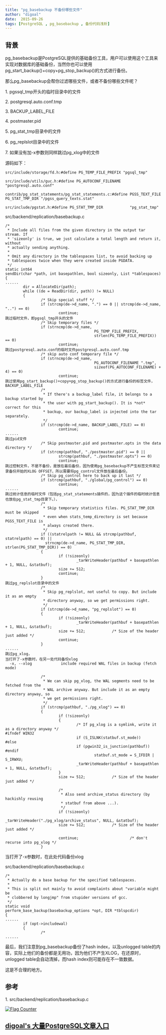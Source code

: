 ```yaml
---
title: "pg_basebackup 不备份哪些文件"
author: "digoal"
date:  2015-09-26
tags: [PostgreSQL , pg_basebackup , 备份代码浅析]
---
```

## 背景                                                               
pg_basebackup是PostgreSQL提供的基础备份工具，用户可以使用这个工具来实现对数据库的基础备份，当然你也可以使用pg_start_backup()+copy+pg_stop_backup()的方式进行备份。  
  
那么pg_basebackup会帮你过滤哪些文件，或者不备份哪些文件呢？  
  
1\. pgssql_tmp开头的临时目录中的文件  
  
2\. postgresql.auto.conf.tmp  
  
3\. BACKUP_LABEL_FILE  
  
4\. postmaster.pid  
  
5\. pg_stat_tmp目录中的文件  
  
6\. pg_replslot目录中的文件  
  
7\. 如果没有加-x参数则同样跳过pg_xlog中的文件  
  
源码如下：  
  
```  
src/include/storage/fd.h:#define PG_TEMP_FILE_PREFIX "pgsql_tmp"  
  
src/include/utils/guc.h:#define PG_AUTOCONF_FILENAME            "postgresql.auto.conf"  
  
contrib/pg_stat_statements/pg_stat_statements.c:#define PGSS_TEXT_FILE  PG_STAT_TMP_DIR "/pgss_query_texts.stat"  
  
src/include/pgstat.h:#define PG_STAT_TMP_DIR            "pg_stat_tmp"  
```  
  
src/backend/replication/basebackup.c  
  
```  
/*  
 * Include all files from the given directory in the output tar stream. If  
 * 'sizeonly' is true, we just calculate a total length and return it, without  
 * actually sending anything.  
 *  
 * Omit any directory in the tablespaces list, to avoid backing up  
 * tablespaces twice when they were created inside PGDATA.  
 */  
static int64  
sendDir(char *path, int basepathlen, bool sizeonly, List *tablespaces)  
{  
......  
        dir = AllocateDir(path);  
        while ((de = ReadDir(dir, path)) != NULL)  
        {  
                /* Skip special stuff */  
                if (strcmp(de->d_name, ".") == 0 || strcmp(de->d_name, "..") == 0)  
                        continue;  
跳过临时文件，即pgsql_tmp开头的文件  
                /* Skip temporary files */  
                if (strncmp(de->d_name,  
                                        PG_TEMP_FILE_PREFIX,  
                                        strlen(PG_TEMP_FILE_PREFIX)) == 0)  
                        continue;  
跳过postgresql.auto.conf的临时文件postgresql.auto.conf.tmp  
                /* skip auto conf temporary file */  
                if (strncmp(de->d_name,  
                                        PG_AUTOCONF_FILENAME ".tmp",  
                                        sizeof(PG_AUTOCONF_FILENAME) + 4) == 0)  
                        continue;  
跳过使用pg_start_backup()+copy+pg_stop_backup()的方式进行备份的标签文件，BACKUP_LABEL_FILE  
                /*  
                 * If there's a backup_label file, it belongs to a backup started by  
                 * the user with pg_start_backup(). It is *not* correct for this  
                 * backup, our backup_label is injected into the tar separately.  
                 */  
                if (strcmp(de->d_name, BACKUP_LABEL_FILE) == 0)  
                        continue;  
......  
跳过pid文件  
                /* Skip postmaster.pid and postmaster.opts in the data directory */  
                if (strcmp(pathbuf, "./postmaster.pid") == 0 ||  
                        strcmp(pathbuf, "./postmaster.opts") == 0)  
                        continue;  
跳过控制文件，不是不备份，是放在最后备份，因为使用pg_basebackup不产生标签文件来记录备份开始的XLOG OFFSET，所以需要将pg_control文件放在最后备份。  
                /* Skip pg_control here to back up it last */  
                if (strcmp(pathbuf, "./global/pg_control") == 0)  
                        continue;  
......  
跳过统计信息的临时文件（包括pg_stat_statements插件的，因为这个插件的临时统计信息也放在pg_stat_tmp目录下。），  
                /*  
                 * Skip temporary statistics files. PG_STAT_TMP_DIR must be skipped  
                 * even when stats_temp_directory is set because PGSS_TEXT_FILE is  
                 * always created there.  
                 */  
                if ((statrelpath != NULL && strcmp(pathbuf, statrelpath) == 0) ||  
                  strncmp(de->d_name, PG_STAT_TMP_DIR, strlen(PG_STAT_TMP_DIR)) == 0)  
                {  
                        if (!sizeonly)  
                                _tarWriteHeader(pathbuf + basepathlen + 1, NULL, &statbuf);  
                        size += 512;  
                        continue;  
                }  
跳过pg_replslot目录中的文件  
                /*  
                 * Skip pg_replslot, not useful to copy. But include it as an empty  
                 * directory anyway, so we get permissions right.  
                 */  
                if (strcmp(de->d_name, "pg_replslot") == 0)  
                {  
                        if (!sizeonly)  
                                _tarWriteHeader(pathbuf + basepathlen + 1, NULL, &statbuf);  
                        size += 512;            /* Size of the header just added */  
                        continue;  
                }  
......  
跳过pg_xlog，  
当打开了-x参数时，在另一处代码备份xlog  
  -x, --xlog             include required WAL files in backup (fetch mode)  
  
                /*  
                 * We can skip pg_xlog, the WAL segments need to be fetched from the  
                 * WAL archive anyway. But include it as an empty directory anyway, so  
                 * we get permissions right.  
                 */  
                if (strcmp(pathbuf, "./pg_xlog") == 0)  
                {  
                        if (!sizeonly)  
                        {  
                                /* If pg_xlog is a symlink, write it as a directory anyway */  
#ifndef WIN32  
                                if (S_ISLNK(statbuf.st_mode))  
#else  
                                if (pgwin32_is_junction(pathbuf))  
#endif  
                                        statbuf.st_mode = S_IFDIR | S_IRWXU;  
                                _tarWriteHeader(pathbuf + basepathlen + 1, NULL, &statbuf);  
                        }  
                        size += 512;            /* Size of the header just added */  
  
                        /*  
                         * Also send archive_status directory (by hackishly reusing  
                         * statbuf from above ...).  
                         */  
                        if (!sizeonly)  
                                _tarWriteHeader("./pg_xlog/archive_status", NULL, &statbuf);  
                        size += 512;            /* Size of the header just added */  
  
                        continue;                       /* don't recurse into pg_xlog */  
                }  
```  
  
当打开了-x参数时，在此处代码备份xlog  
  
src/backend/replication/basebackup.c  
  
```  
/*  
 * Actually do a base backup for the specified tablespaces.  
 *  
 * This is split out mainly to avoid complaints about "variable might be  
 * clobbered by longjmp" from stupider versions of gcc.  
 */  
static void  
perform_base_backup(basebackup_options *opt, DIR *tblspcdir)  
{  
......  
        if (opt->includewal)  
        {  
                /*  
......  
```  
  
最后，我们注意到pg_basebackup备份了hash index，以及unlogged table的内容，实际上他们的备份都是无用功，因为他们不产生XLOG，在还原时，unlogged table会自动清掉，而hash index则可能存在不一致数据。  
  
这是不合理的地方。  
  
## 参考  
1\. src/backend/replication/basebackup.c  
  
<a rel="nofollow" href="http://info.flagcounter.com/h9V1"  ><img src="http://s03.flagcounter.com/count/h9V1/bg_FFFFFF/txt_000000/border_CCCCCC/columns_2/maxflags_12/viewers_0/labels_0/pageviews_0/flags_0/"  alt="Flag Counter"  border="0"  ></a>  
  
  
  
  
  
  
## [digoal's 大量PostgreSQL文章入口](https://github.com/digoal/blog/blob/master/README.md "22709685feb7cab07d30f30387f0a9ae")
  
